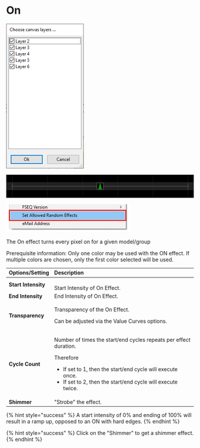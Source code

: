 # On

![Icon](../../.gitbook/assets/image%20%28220%29.png)

![Sequencer Grid](../../.gitbook/assets/image%20%28574%29.png)

![](../../.gitbook/assets/image%20%2887%29.png)

The On effect turns every pixel on for a given model/group

Prerequisite information: Only one color may be used with the ON effect.  If multiple colors are chosen, only the first color selected will be used.



<table>
  <thead>
    <tr>
      <th style="text-align:left"><b>Options/Setting</b>
      </th>
      <th style="text-align:left"><b>Description</b>
      </th>
    </tr>
  </thead>
  <tbody>
    <tr>
      <td style="text-align:left"><b>Start Intensity</b>
      </td>
      <td style="text-align:left">
        <br />Start Intensity of On Effect.</td>
    </tr>
    <tr>
      <td style="text-align:left"><b>End Intensity</b>
      </td>
      <td style="text-align:left">End Intensity of On Effect.</td>
    </tr>
    <tr>
      <td style="text-align:left"><b>Transparency</b>
      </td>
      <td style="text-align:left">
        <p>Transparency of the On Effect.</p>
        <p></p>
        <p>Can be adjusted via the Value Curves options.</p>
      </td>
    </tr>
    <tr>
      <td style="text-align:left"><b>Cycle Count</b>
      </td>
      <td style="text-align:left">
        <p>Number of times the start/end cycles repeats per effect duration.</p>
        <p></p>
        <p>Therefore</p>
        <ul>
          <li>If set to 1, then the start/end cycle will execute once.</li>
          <li>If set to 2, then the start/end cycle will execute twice.</li>
        </ul>
      </td>
    </tr>
    <tr>
      <td style="text-align:left"><b>Shimmer</b>
      </td>
      <td style="text-align:left">&quot;Strobe&quot; the effect.</td>
    </tr>
  </tbody>
</table>{% hint style="success" %}
A start intensity of 0% and ending of 100% will result in a ramp up, opposed to an ON with hard edges.
{% endhint %}

{% hint style="success" %}
Click on the "Shimmer" to get a shimmer effect.
{% endhint %}


